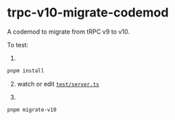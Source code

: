 # trpc-v10-migrate-codemod

A codemod to migrate from tRPC v9 to v10.

To test:

1.

```sh
pnpm install
```

2. watch or edit [`test/server.ts`](test/server.ts)

3.

```sh
pnpm migrate-v10
```
